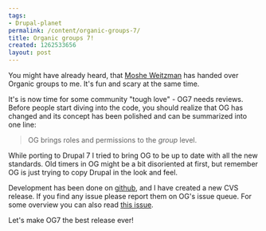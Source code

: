 ```yaml
--- 
tags: 
- Drupal-planet
permalink: /content/organic-groups-7/
title: Organic groups 7!
created: 1262533656
layout: post
---
```

You might have already heard, that <a href="http://cyrve.com/maintainership">Moshe Weitzman</a> has handed over Organic groups to me. It's fun and scary at the same time.

It's is now time for some community "tough love" - OG7 needs reviews.
Before people start diving into the code, you should realize that OG has changed and its concept has been polished and can be summarized into one line:
<blockquote>
OG brings roles and permissions to the <em>group</em> level.
</blockquote>

While porting to Drupal 7 I tried to bring OG to be up to date with all the new standards. Old timers in OG might be a bit disoriented at first, but remember OG is just trying to copy Drupal in the look and feel.

Development has been done on <a href="http://github.com/amitaibu/OG---Drupal7">github</a>, and I have created a new CVS release. If you find any issue please report them on OG's issue queue.
For some overview you can also read <a href="http://drupal.org/node/567840">this issue</a>.

Let's make OG7 the best release ever!
